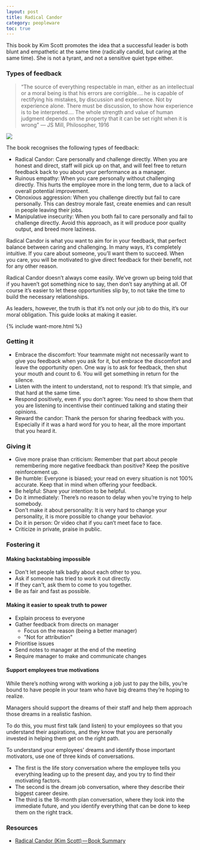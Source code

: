 ```yaml
---
layout: post
title: Radical Candor
category: peopleware
toc: true
---
```


This book by Kim Scott promotes the idea that a successful leader is both blunt and empathetic at the same time (radically candid, but caring at the same time). She is not a tyrant, and not a sensitive quiet type either.

### Types of feedback

<blockquote>“The source of everything respectable in man, either as an intellectual or a moral being is that his errors are corrigible…. he is capable of rectifying his mistakes, by discussion and experience. Not by experience alone. There must be discussion, to show how experience is to be interpreted…. The whole strength and value of human judgment depends on the property that it can be set right when it is wrong”
— JS Mill, Philosopher, 1916</blockquote>

<img src="{{site.url}}/{{site.images}}/relationships/radical-candor.jpeg">

The book recognises the following types of feedback:

- Radical Candor: Care personally and challenge directly. When you are honest and direct, staff will pick up on that, and will feel free to return feedback back to you about your performance as a manager.
- Ruinous empathy: When you care personally without challenging directly. This hurts the employee more in the long term, due to a lack of overall potential improvement.
- Obnoxious aggression: When you challenge directly but fail to care personally. This can destroy morale fast, create enemies and can result in people leaving their jobs.
- Manipulative insecurity: When you both fail to care personally and fail to challenge directly. Avoid this approach, as it will produce poor quality output, and breed more laziness.

Radical Candor is what you want to aim for in your feedback, that perfect balance between caring and challenging. In many ways, it’s completely intuitive. If you care about someone, you’ll want them to succeed. When you care, you will be motivated to give direct feedback for their benefit, not for any other reason.

Radical Candor doesn’t always come easily. We’ve grown up being told that if you haven’t got something nice to say, then don’t say anything at all. Of course it’s easier to let these opportunities slip by, to not take the time to build the necessary relationships.

As leaders, however, the truth is that it’s not only our job to do this, it’s our moral obligation. This guide looks at making it easier.

{% include want-more.html %}

### Getting it

- Embrace the discomfort: Your teammate might not necessarily want to give you feedback when you ask for it, but embrace the discomfort and leave the opportunity open. One way is to ask for feedback, then shut your mouth and count to 6. You will get something in return for the silence.
- Listen with the intent to understand, not to respond: It’s that simple, and that hard at the same time.
- Respond positively, even if you don’t agree: You need to show them that you are listening to incentivise their continued talking and stating their opinions.
- Reward the candor: Thank the person for sharing feedback with you. Especially if it was a hard word for you to hear, all the more important that you heard it.

### Giving it

- Give more praise than criticism: Remember that part about people remembering more negative feedback than positive? Keep the positive reinforcement up.
- Be humble: Everyone is biased; your read on every situation is not 100% accurate. Keep that in mind when offering your feedback.
- Be helpful: Share your intention to be helpful.
- Do it immediately: There’s no reason to delay when you’re trying to help somebody.
- Don’t make it about personality: It is very hard to change your personality, it is more possible to change your behavior.
- Do it in person: Or video chat if you can’t meet face to face.
- Criticize in private, praise in public.

### Fostering it

#### Making backstabbing impossible

- Don't let people talk badly about each other to you.
- Ask if someone has tried to work it out directly.
- If they can't, ask them to come to you together.
- Be as fair and fast as possible.

#### Making it easier to speak truth to power

- Explain process to everyone
- Gather feedback from directs on manager
  - Focus on the reason (being a better manager)
  - "Not for attribution"
- Prioritise issues
- Send notes to manager at the end of the meeting
- Require manager to make and communicate changes

#### Support employees true motivations

While there’s nothing wrong with working a job just to pay the bills, you’re bound to have people in your team who have big dreams they’re hoping to realize.

Managers should support the dreams of their staff and help them approach those dreams in a realistic fashion.

To do this, you must first talk (and listen) to your employees so that you understand their aspirations, and they know that you are personally invested in helping them get on the right path.

To understand your employees’ dreams and identify those important motivators, use one of three kinds of conversations.

- The first is the life story conversation where the employee tells you everything leading up to the present day, and you try to find their motivating factors.
- The second is the dream job conversation, where they describe their biggest career desire.
- The third is the 18-month plan conversation, where they look into the immediate future, and you identify everything that can be done to keep them on the right track.

### Resources

- <a href="https://medium.com/@franticrock/radical-candor-kim-scott-book-summaries-ep38-5558e86cfe13">Radical Candor (Kim Scott) — Book Summary</a>

